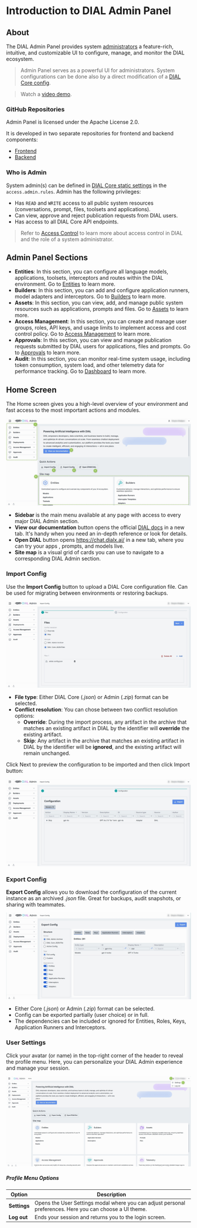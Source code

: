 # Introduction to DIAL Admin Panel

## About

The DIAL Admin Panel provides system [administrators](#who-is-admin) a feature-rich, intuitive, and customizable UI to configure, manage, and monitor the DIAL ecosystem. 

> Admin Panel serves as a powerful UI for administrators. System configurations can be done also by a direct modification of a [DIAL Core config](https://github.com/epam/ai-dial-core).

> Watch a [video demo](/docs/video%20demos/4.dial-admin-panel.md).

### GitHub Repositories

Admin Panel is licensed under the Apache License 2.0. 

It is developed in two separate repositories for frontend and backend components:

* [Frontend](https://github.com/epam/ai-dial-admin-frontend)
* [Backend](https://github.com/epam/ai-dial-admin-backend)
  
### Who is Admin

System admin(s) can be defined in [DIAL Core static settings](https://github.com/epam/ai-dial-core?tab=readme-ov-file#static-settings) in the `access.admin.rules`. Admin has the following privileges:

* Has `READ` and `WRITE` access to all public system resources (conversations, prompt, files, toolsets and applications).
* Can view, approve and reject publication requests from DIAL users. 
* Has access to all DIAL Core API endpoints.

> Refer to [Access Control](/docs/platform/3.core/2.access-control-intro.md) to learn more about access control in DIAL and the role of a system administrator.

## Admin Panel Sections

* **Entities**: In this section, you can configure all language models, applications, toolsets, interceptors and routes within the DIAL environment. Go to [Entities](/docs/tutorials/3.admin/entities-models.md) to learn more.
* **Builders**: In this section, you can add and configure application runners, model adapters and interceptors. Go to [Builders](/docs/tutorials/3.admin/builders-application-runners.md) to learn more.
* **Assets**: In this section, you can view, add, and manage public system resources such as applications, prompts and files. Go to [Assets](/docs/tutorials/3.admin/assets-files.md) to learn more.
* **Access Management**: In this section, you can create and manage user groups, roles, API keys, and usage limits to implement access and cost control policy. Go to [Access Management](/docs/tutorials/3.admin/access-management-roles.md) to learn more.
* **Approvals**: In this section, you can view and manage publication requests submitted by DIAL users for applications, files and prompts. Go to [Approvals](/docs/tutorials/3.admin/approvals-file-publications.md) to learn more.
* **Audit**: In this section, you can monitor real-time system usage, including token consumption, system load, and other telemetry data for performance tracking. Go to [Dashboard](/docs/tutorials/3.admin/telemetry-dashboard.md) to learn more.

## Home Screen

The Home screen gives you a high-level overview of your environment and fast access to the most important actions and modules.

![ ](img/img.png)

* **Sidebar** is the main menu available at any page with access to every major DIAL Admin section.
* **View our documentation** button opens the official [DIAL docs](https://docs.dialx.ai/) in a new tab. It's handy when you need an in-depth reference or look for details.
* **Open DIAL** button opens https://chat.dialx.ai/ in a new tab, where you can try your apps , prompts, and models live.
* **Site map** is a visual grid of cards you can use to navigate to a corresponding DIAL Admin section.

### Import Config

Use the **Import Config** button to upload a DIAL Core configuration file. Can be used for migrating between environments or restoring backups.

![](img/img_56.png)

* **File type**: Either DIAL Core (_.json_) or Admin (_.zip_) format can be selected.
* **Conflict resolution**: You can chose between two conflict resolution options:
  * **Override**: During the import process, any artifact in the archive that matches an existing artifact in DIAL by the identifier will **override** the existing artifact.
  * **Skip**: Any artifact in the archive that matches an existing artifact in DIAL by the identifier will be **ignored**, and the existing artifact will remain unchanged.

Click Next to preview the configuration to be imported and then click Import button:

![](img/img_56_1.png)

### Export Config

**Export Config** allows you to download the configuration of the current instance as an archived *.json* file. Great for backups, audit snapshots, or sharing with teammates.

![](img/img_57.png)

* Either Core (_.json_) or Admin (_.zip_) format can be selected.
* Config can be exported partially (user choice) or in full.
* The dependencies can be included or ignored for Entities, Roles, Keys, Application Runners and Interceptors. 

### User Settings

Click your avatar (or name) in the top-right corner of the header to reveal the profile menu. Here, you can personalize your DIAL Admin experience and manage your session.

![](img/img_1.png)

##### Profile Menu Options

| Option       | Description                                                              |
| ------------ | ------------------------------------------------------------------------ |
| **Settings** | Opens the User Settings modal where you can adjust personal preferences. Here you can choose a UI theme.|
| **Log out**  | Ends your session and returns you to the login screen.                   |



